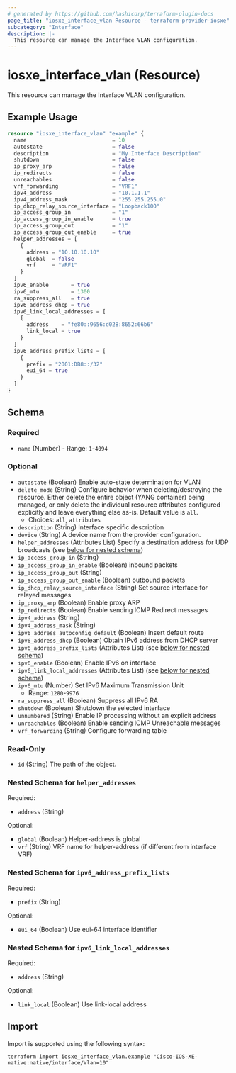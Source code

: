 ```yaml
---
# generated by https://github.com/hashicorp/terraform-plugin-docs
page_title: "iosxe_interface_vlan Resource - terraform-provider-iosxe"
subcategory: "Interface"
description: |-
  This resource can manage the Interface VLAN configuration.
---
```


# iosxe_interface_vlan (Resource)

This resource can manage the Interface VLAN configuration.

## Example Usage

```terraform
resource "iosxe_interface_vlan" "example" {
  name                           = 10
  autostate                      = false
  description                    = "My Interface Description"
  shutdown                       = false
  ip_proxy_arp                   = false
  ip_redirects                   = false
  unreachables                   = false
  vrf_forwarding                 = "VRF1"
  ipv4_address                   = "10.1.1.1"
  ipv4_address_mask              = "255.255.255.0"
  ip_dhcp_relay_source_interface = "Loopback100"
  ip_access_group_in             = "1"
  ip_access_group_in_enable      = true
  ip_access_group_out            = "1"
  ip_access_group_out_enable     = true
  helper_addresses = [
    {
      address = "10.10.10.10"
      global  = false
      vrf     = "VRF1"
    }
  ]
  ipv6_enable       = true
  ipv6_mtu          = 1300
  ra_suppress_all   = true
  ipv6_address_dhcp = true
  ipv6_link_local_addresses = [
    {
      address    = "fe80::9656:d028:8652:66b6"
      link_local = true
    }
  ]
  ipv6_address_prefix_lists = [
    {
      prefix = "2001:DB8::/32"
      eui_64 = true
    }
  ]
}
```

<!-- schema generated by tfplugindocs -->
## Schema

### Required

- `name` (Number) - Range: `1`-`4094`

### Optional

- `autostate` (Boolean) Enable auto-state determination for VLAN
- `delete_mode` (String) Configure behavior when deleting/destroying the resource. Either delete the entire object (YANG container) being managed, or only delete the individual resource attributes configured explicitly and leave everything else as-is. Default value is `all`.
  - Choices: `all`, `attributes`
- `description` (String) Interface specific description
- `device` (String) A device name from the provider configuration.
- `helper_addresses` (Attributes List) Specify a destination address for UDP broadcasts (see [below for nested schema](#nestedatt--helper_addresses))
- `ip_access_group_in` (String)
- `ip_access_group_in_enable` (Boolean) inbound packets
- `ip_access_group_out` (String)
- `ip_access_group_out_enable` (Boolean) outbound packets
- `ip_dhcp_relay_source_interface` (String) Set source interface for relayed messages
- `ip_proxy_arp` (Boolean) Enable proxy ARP
- `ip_redirects` (Boolean) Enable sending ICMP Redirect messages
- `ipv4_address` (String)
- `ipv4_address_mask` (String)
- `ipv6_address_autoconfig_default` (Boolean) Insert default route
- `ipv6_address_dhcp` (Boolean) Obtain IPv6 address from DHCP server
- `ipv6_address_prefix_lists` (Attributes List) (see [below for nested schema](#nestedatt--ipv6_address_prefix_lists))
- `ipv6_enable` (Boolean) Enable IPv6 on interface
- `ipv6_link_local_addresses` (Attributes List) (see [below for nested schema](#nestedatt--ipv6_link_local_addresses))
- `ipv6_mtu` (Number) Set IPv6 Maximum Transmission Unit
  - Range: `1280`-`9976`
- `ra_suppress_all` (Boolean) Suppress all IPv6 RA
- `shutdown` (Boolean) Shutdown the selected interface
- `unnumbered` (String) Enable IP processing without an explicit address
- `unreachables` (Boolean) Enable sending ICMP Unreachable messages
- `vrf_forwarding` (String) Configure forwarding table

### Read-Only

- `id` (String) The path of the object.

<a id="nestedatt--helper_addresses"></a>
### Nested Schema for `helper_addresses`

Required:

- `address` (String)

Optional:

- `global` (Boolean) Helper-address is global
- `vrf` (String) VRF name for helper-address (if different from interface VRF)


<a id="nestedatt--ipv6_address_prefix_lists"></a>
### Nested Schema for `ipv6_address_prefix_lists`

Required:

- `prefix` (String)

Optional:

- `eui_64` (Boolean) Use eui-64 interface identifier


<a id="nestedatt--ipv6_link_local_addresses"></a>
### Nested Schema for `ipv6_link_local_addresses`

Required:

- `address` (String)

Optional:

- `link_local` (Boolean) Use link-local address

## Import

Import is supported using the following syntax:

```shell
terraform import iosxe_interface_vlan.example "Cisco-IOS-XE-native:native/interface/Vlan=10"
```
